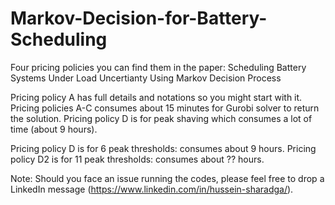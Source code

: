 # Markov-Decision-for-Battery-Scheduling

Four pricing policies you can find them in the paper: Scheduling Battery Systems Under Load Uncertianty Using Markov Decision Process 


Pricing policy A has  full details and notations so you might start with it.
Pricing policies A-C consumes about 15 minutes for Gurobi solver to return the solution.
Pricing policy D is for peak shaving which consumes a lot of time (about 9 hours).


Pricing policy D is for 6 peak thresholds:  consumes about 9 hours.
Pricing policy D2 is for 11 peak thresholds:  consumes about ?? hours.


Note: Should you face an issue running the codes, please feel free to drop a LinkedIn message (https://www.linkedin.com/in/hussein-sharadga/).
